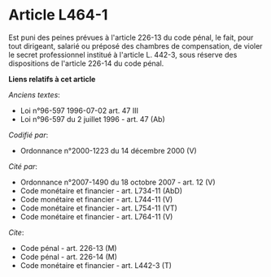 # Article L464-1

Est puni des peines prévues à l'article 226-13 du code pénal, le fait, pour tout dirigeant, salarié ou préposé des chambres
de compensation, de violer le secret professionnel institué à l'article L. 442-3, sous réserve des dispositions de l'article
226-14 du code pénal.

**Liens relatifs à cet article**

_Anciens textes_:

  - Loi n°96-597 1996-07-02 art. 47 III
  - Loi n°96-597 du 2 juillet 1996 - art. 47 (Ab)

_Codifié par_:

  - Ordonnance n°2000-1223 du 14 décembre 2000 (V)

_Cité par_:

  - Ordonnance n°2007-1490 du 18 octobre 2007 - art. 12 (V)
  - Code monétaire et financier - art. L734-11 (AbD)
  - Code monétaire et financier - art. L744-11 (V)
  - Code monétaire et financier - art. L754-11 (VT)
  - Code monétaire et financier - art. L764-11 (V)

_Cite_:

  - Code pénal - art. 226-13 (M)
  - Code pénal - art. 226-14 (M)
  - Code monétaire et financier - art. L442-3 (T)
